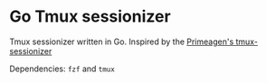 # Go Tmux sessionizer

Tmux sessionizer written in Go.
Inspired by the [Primeagen's tmux-sessionizer](https://github.com/ThePrimeagen/tmux-sessionizer)

Dependencies: `fzf` and `tmux`
